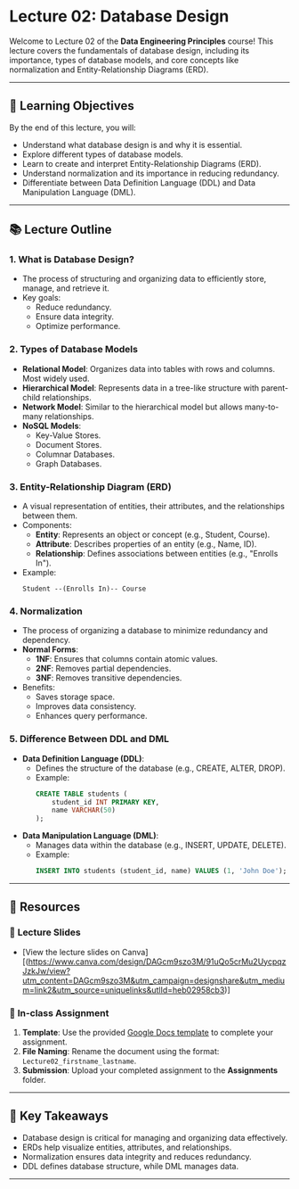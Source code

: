# Lecture 02: Database Design

Welcome to Lecture 02 of the **Data Engineering Principles** course! This lecture covers the fundamentals of database design, including its importance, types of database models, and core concepts like normalization and Entity-Relationship Diagrams (ERD).

---

## 🎯 **Learning Objectives**
By the end of this lecture, you will:
- Understand what database design is and why it is essential.
- Explore different types of database models.
- Learn to create and interpret Entity-Relationship Diagrams (ERD).
- Understand normalization and its importance in reducing redundancy.
- Differentiate between Data Definition Language (DDL) and Data Manipulation Language (DML).

---

## 📚 **Lecture Outline**

### 1. **What is Database Design?**
   - The process of structuring and organizing data to efficiently store, manage, and retrieve it.
   - Key goals:
     - Reduce redundancy.
     - Ensure data integrity.
     - Optimize performance.

### 2. **Types of Database Models**
   - **Relational Model**: Organizes data into tables with rows and columns. Most widely used.
   - **Hierarchical Model**: Represents data in a tree-like structure with parent-child relationships.
   - **Network Model**: Similar to the hierarchical model but allows many-to-many relationships.
   - **NoSQL Models**:
     - Key-Value Stores.
     - Document Stores.
     - Columnar Databases.
     - Graph Databases.

### 3. **Entity-Relationship Diagram (ERD)**
   - A visual representation of entities, their attributes, and the relationships between them.
   - Components:
     - **Entity**: Represents an object or concept (e.g., Student, Course).
     - **Attribute**: Describes properties of an entity (e.g., Name, ID).
     - **Relationship**: Defines associations between entities (e.g., "Enrolls In").
   - Example:
     ```text
     Student --(Enrolls In)-- Course
     ```

### 4. **Normalization**
   - The process of organizing a database to minimize redundancy and dependency.
   - **Normal Forms**:
     - **1NF**: Ensures that columns contain atomic values.
     - **2NF**: Removes partial dependencies.
     - **3NF**: Removes transitive dependencies.
   - Benefits:
     - Saves storage space.
     - Improves data consistency.
     - Enhances query performance.

### 5. **Difference Between DDL and DML**
   - **Data Definition Language (DDL)**:
     - Defines the structure of the database (e.g., CREATE, ALTER, DROP).
     - Example:
       ```sql
       CREATE TABLE students (
           student_id INT PRIMARY KEY,
           name VARCHAR(50)
       );
       ```
   - **Data Manipulation Language (DML)**:
     - Manages data within the database (e.g., INSERT, UPDATE, DELETE).
     - Example:
       ```sql
       INSERT INTO students (student_id, name) VALUES (1, 'John Doe');
       ```

---

## 📂 **Resources**

### 📑 **Lecture Slides**
- [View the lecture slides on Canva][(https://www.canva.com/design/DAGcm9szo3M/91uQo5crMu2UycpqzJzkJw/view?utm_content=DAGcm9szo3M&utm_campaign=designshare&utm_medium=link2&utm_source=uniquelinks&utlId=heb02958cb3)]

### 📝 **In-class Assignment**
1. **Template**: Use the provided [Google Docs template](https://docs.google.com/document/d/1pnFcJMD60s7axZ195MbQuxNfZSzVf0uYNNLPZXWCAW4/edit?usp=sharing) to complete your assignment.
2. **File Naming**: Rename the document using the format: `Lecture02_firstname_lastname`.
3. **Submission**: Upload your completed assignment to the **Assignments** folder.

---

## 📌 **Key Takeaways**
- Database design is critical for managing and organizing data effectively.
- ERDs help visualize entities, attributes, and relationships.
- Normalization ensures data integrity and reduces redundancy.
- DDL defines database structure, while DML manages data.

---

